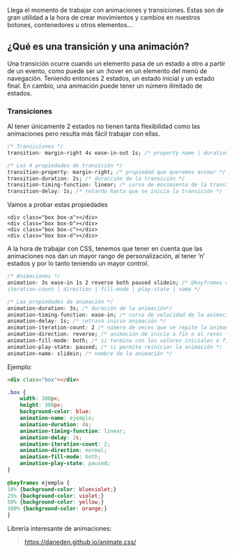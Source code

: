 Llega el momento de trabajar con animaciones y transiciones. Estas son de gran utilidad a la hora de crear movimientos y cambios en nuestros botones, contenedores u otros elementos…

## ¿Qué es una transición y una animación?

Una transición ocurre cuando un elemento pasa de un estado a otro a partir de un evento, como puede ser un :hover en un elemento del menú de navegación. Teniendo entonces 2 estados, un estado inicial y un estado final. En cambio, una animación puede tener un número ilimitado de estados.

### Transiciones

Al tener únicamente 2 estados no tienen tanta flexibilidad como las animaciones pero resulta más fácil trabajar con ellas. 

```css
/* Transiciones */
transition: margin-right 4s ease-in-out 1s; /* property name | duration | easing function | delay */

/* Las 4 propiedades de transición */
transition-property: margin-right; /* propiedad que queremos animar */
transition-duration: 2s; /* duracción de la transición */
transition-timing-function: linear; /* curva de movimiento de la transición */
transition-delay: 1s; /* retardo hasta que se inicia la transición */
```

Vamos a probar estas propiedades

```
<div class="box box-a"></div>
<div class="box box-b"></div>
<div class="box box-c"></div>
<div class="box box-d"></div>
```

A la hora de trabajar con CSS, tenemos que tener en cuenta que las animaciones nos dan un mayor rango de personalización, al tener ‘n’ estados y por lo tanto teniendo un mayor control.

```css
/* Animaciones */
animation: 3s ease-in 1s 2 reverse both paused slidein; /* @keyframes duration | easing-function | delay |
iteration-count | direction | fill-mode | play-state | name */

/* Las propiedades de animación */
animation-duration: 3s; /* duración de la animación*/
animation-timing-function: ease-in; /* curva de velocidad de la animación */
animation-delay: 1s; /* retraso inicio animación */
animation-iteration-count: 2 /* número de veces que se repite la animación */
animation-direction: reverse; /* animación de inicio a fin o al revés */
animation-fill-mode: both; /* si termina con los valores iniciales o finales */
animation-play-state: paused; /* si permite reiniciar la animación */
animation-name: slidein; /* nombre de la animación */
```

 

Ejemplo:

```html
<div class="box"></div>
```

 

```css
.box {
    width: 300px;
    height: 300px;
    background-color: blue;
    animation-name: ejemplo;
    animation-duration: 4s;
    animation-timing-function: linear;
    animation-delay: 2s;
    animation-iteration-count: 2;
    animation-direction: normal;
    animation-fill-mode: both;
    animation-play-state: paused;
}
  
@keyframes ejemplo {
10% {background-color: blueviolet;}
25% {background-color: violet;}
50% {background-color: yellow;}
100% {background-color: orange;}
}
```

 

Librería interesante de animaciones:

> https://daneden.github.io/animate.css/
